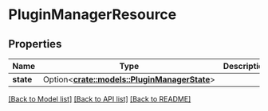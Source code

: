 # PluginManagerResource

## Properties

Name | Type | Description | Notes
------------ | ------------- | ------------- | -------------
**state** | Option<[**crate::models::PluginManagerState**](PluginManagerState.md)> |  | [optional]

[[Back to Model list]](../README.md#documentation-for-models) [[Back to API list]](../README.md#documentation-for-api-endpoints) [[Back to README]](../README.md)


